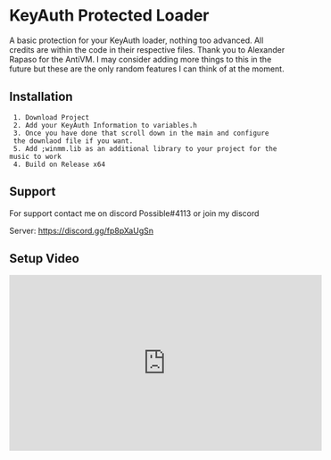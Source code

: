 
# KeyAuth Protected Loader

A basic protection for your KeyAuth loader, nothing too advanced. All credits are within the code in their respective files.
Thank you to Alexander Rapaso for the AntiVM. I may consider adding more things to this in the future but these are the only random features I can think of at the moment.

## Installation


```
 1. Download Project
 2. Add your KeyAuth Information to variables.h
 3. Once you have done that scroll down in the main and configure
 the downlaod file if you want. 
 5. Add ;winmm.lib as an additional library to your project for the music to work
 4. Build on Release x64
```
    
## Support

For support contact me on discord Possible#4113 or join my discord

Server: https://discord.gg/fp8pXaUgSn


## Setup Video
<iframe width="560" height="315" src="https://www.youtube.com/embed/OmHy_92znZE" title="YouTube video player" frameborder="0" allow="accelerometer; autoplay; clipboard-write; encrypted-media; gyroscope; picture-in-picture" allowfullscreen></iframe>
